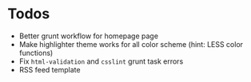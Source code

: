 # Todos

- Better grunt workflow for homepage page
- Make highlighter theme works for all color scheme (hint: LESS color functions)
- Fix `html-validation` and `csslint` grunt task errors
- RSS feed template
